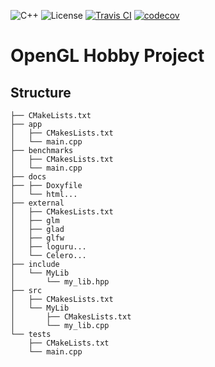 ![C++](https://camo.githubusercontent.com/c59efb57803dde7f352f4932a468a7f39fa2fb5f/68747470733a2f2f696d672e736869656c64732e696f2f62616467652f632532422532422d31312f31342f31372f32302d626c75652e737667)
![License](https://camo.githubusercontent.com/890acbdcb87868b382af9a4b1fac507b9659d9bf/68747470733a2f2f696d672e736869656c64732e696f2f62616467652f6c6963656e73652d4d49542d626c75652e737667)
[![Travis CI](https://travis-ci.org/RobWalt/CppOpenGL.svg?branch=master)](https://travis-ci.org/github/RobWalt/CppOpenGL)
[![codecov](https://codecov.io/gh/RobWalt/CppOpenGL/branch/master/graph/badge.svg)](https://codecov.io/gh/RobWalt/CppOpenGL)

# OpenGL Hobby Project

## Structure
``` text
├── CMakeLists.txt
├── app
│   ├── CMakesLists.txt
│   └── main.cpp
├── benchmarks
│   ├── CMakesLists.txt
│   └── main.cpp
├── docs
├── ├── Doxyfile
│   └── html...
├── external
│   ├── CMakesLists.txt
│   ├── glm
│   ├── glad
│   ├── glfw
│   ├── loguru...
│   └── Celero...
├── include
│   └── MyLib
│       └── my_lib.hpp
├── src
│   ├── CMakesLists.txt
│   └── MyLib
│       ├── CMakesLists.txt
│       └── my_lib.cpp
└── tests
    ├── CMakeLists.txt
    └── main.cpp
```
